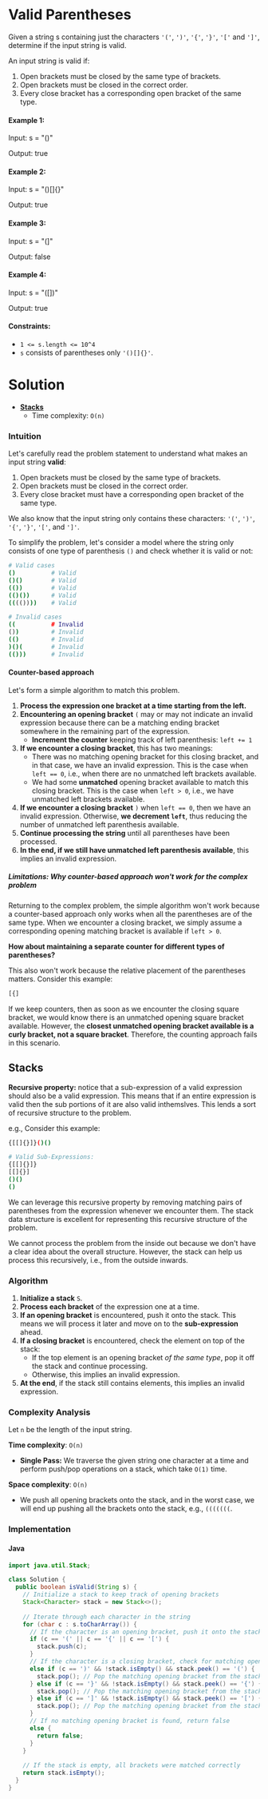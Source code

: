 # Valid Parentheses

Given a string s containing just the characters `'('`, `')'`, `'{'`, `'}'`, `'['` and `']'`, determine if the input string is valid.

An input string is valid if:

1. Open brackets must be closed by the same type of brackets.
2. Open brackets must be closed in the correct order.
3. Every close bracket has a corresponding open bracket of the same type.

#### Example 1:

Input: s = "()"

Output: true

#### Example 2:

Input: s = "()[]{}"

Output: true

#### Example 3:

Input: s = "(]"

Output: false

#### Example 4:

Input: s = "([])"

Output: true

#### Constraints:

  - `1 <= s.length <= 10^4`
  - `s` consists of parentheses only `'()[]{}'`.

# Solution

- [**Stacks**](#stacks)
  - Time complexity: `O(n)`

### **Intuition**

Let's carefully read the problem statement to understand what makes an input string **valid**:

1. Open brackets must be closed by the same type of brackets.
2. Open brackets must be closed in the correct order.
3. Every close bracket must have a corresponding open bracket of the same type.

We also know that the input string only contains these characters: `'('`, `')'`, `'{'`, `'}'`, `'['`, and `']'`.

To simplify the problem, let's consider a model where the string only consists of one type of parenthesis `()` and check whether it is valid or not:

```sh
# Valid cases
()          # Valid
()()        # Valid
(())        # Valid
(()())      # Valid
(((())))    # Valid

# Invalid cases
((          # Invalid
())         # Invalid
(()         # Invalid
)()(        # Invalid
(()))       # Invalid
```

#### Counter-based approach

Let's form a simple algorithm to match this problem.

1. **Process the expression one bracket at a time starting from the left.**
2. **Encountering an opening bracket** `(` may or may not indicate an invalid expression because there can be a matching ending bracket somewhere in the remaining part of the expression.
   - **Increment the counter** keeping track of left parenthesis: `left += 1`
3. **If we encounter a closing bracket**, this has two meanings:
   - There was no matching opening bracket for this closing bracket, and in that case, we have an invalid expression. This is the case when `left == 0`, i.e., when there are no unmatched left brackets available.
   - We had some **unmatched** opening bracket available to match this closing bracket. This is the case when `left > 0`, i.e., we have unmatched left brackets available.
4. **If we encounter a closing bracket** `)` when `left == 0`, then we have an invalid expression. Otherwise, **we decrement `left`**, thus reducing the number of unmatched left parenthesis available.
5. **Continue processing the string** until all parentheses have been processed.
6. **In the end, if we still have unmatched left parenthesis available**, this implies an invalid expression.

##### **Limitations: Why counter-based approach won't work for the complex problem**

Returning to the complex problem, the simple algorithm won't work because a counter-based approach only works when all the parentheses are of the same type. When we encounter a closing bracket, we simply assume a corresponding opening matching bracket is available if `left > 0`.

**How about maintaining a separate counter for different types of parentheses?**

This also won't work because the relative placement of the parentheses matters. Consider this example:

```sh
[{]
```

If we keep counters, then as soon as we encounter the closing square bracket, we would know there is an unmatched opening square bracket available. However, the **closest unmatched opening bracket available is a curly bracket, not a square bracket**. Therefore, the counting approach fails in this scenario.

## Stacks

**Recursive property:** notice that a sub-expression of a valid expression should also be a valid expression. This means that if an entire expression is valid then the sub portions of it are also valid inthemslves. This lends a sort of recursive structure to the problem.

e.g., Consider this example:

```sh
{[[]{}]}()()

# Valid Sub-Expressions:
{[[]{}]}
[[]{}]
()()
()
```

We can leverage this recursive property by removing matching pairs of parentheses from the expression whenever we encounter them. The stack data structure is excellent for representing this recursive structure of the problem.

We cannot process the problem from the inside out because we don't have a clear idea about the overall structure. However, the stack can help us process this recursively, i.e., from the outside inwards.

### **Algorithm**

1. **Initialize a stack** `S`.
2. **Process each bracket** of the expression one at a time.
3. **If an opening bracket** is encountered, push it onto the stack. This means we will process it later and move on to the **sub-expression** ahead.
4. **If a closing bracket** is encountered, check the element on top of the stack:
   - If the top element is an opening bracket *of the same type*, pop it off the stack and continue processing.
   - Otherwise, this implies an invalid expression.
5. **At the end**, if the stack still contains elements, this implies an invalid expression.

### **Complexity Analysis**

Let `n` be the length of the input string.

**Time complexity**: `O(n)`

  - **Single Pass:** We traverse the given string one character at a time and perform push/pop operations on a stack, which take `O(1)` time.

**Space complexity**: `O(n)`

  - We push all opening brackets onto the stack, and in the worst case, we will end up pushing all the brackets onto the stack, e.g., `(((((((`.

### **Implementation**

#### Java

```java
import java.util.Stack;

class Solution {
  public boolean isValid(String s) {
    // Initialize a stack to keep track of opening brackets
    Stack<Character> stack = new Stack<>();
    
    // Iterate through each character in the string
    for (char c : s.toCharArray()) {
      // If the character is an opening bracket, push it onto the stack
      if (c == '(' || c == '{' || c == '[') {
        stack.push(c);
      }
      // If the character is a closing bracket, check for matching opening bracket
      else if (c == ')' && !stack.isEmpty() && stack.peek() == '(') {
        stack.pop(); // Pop the matching opening bracket from the stack
      } else if (c == '}' && !stack.isEmpty() && stack.peek() == '{') {
        stack.pop(); // Pop the matching opening bracket from the stack
      } else if (c == ']' && !stack.isEmpty() && stack.peek() == '[') {
        stack.pop(); // Pop the matching opening bracket from the stack
      }
      // If no matching opening bracket is found, return false
      else {
        return false;
      }
    }
    
    // If the stack is empty, all brackets were matched correctly
    return stack.isEmpty();
  }
}
```

